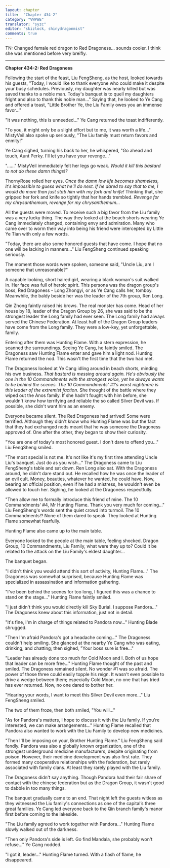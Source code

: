 ```yaml
---
layout: chapter
title:  "Chapter 434-2"
category: "VWPWE"
translator: "syzc"
editor: "skizlock, shinydragonmist"
comments: true
---
```


TN: Changed female red dragon to Red Dragoness... sounds cooler. I think she was mentioned before very breifly.

---

**Chapter 434-2: Red Dragoness**

Following the start of the feast, Liu FengSheng, as the host, looked towards his guests, "Today, I would like to thank everyone who could make it despite your busy schedules. Previously, my daughter was nearly killed but was saved thanks to a noble man. Today's banquet is to quell my daughters fright and also to thank this noble man..." Saying that, he looked to Ye Cang and offered a toast, "Little Brother Ye, the Liu Family owes you an immense favor..."

"It was nothing, this is unneeded..." Ye Cang returned the toast indifferently.

"To you, it might only be a slight effort but to me, it was worth a life..." MistyVeil also spoke up seriously, "The Liu family must return favors and enmity!"

Ye Cang sighed, turning his back to her, he whispered, "Go ahead and touch, Aunt Perky. I'll let you have your revenge..."

"......" MistyVeil immediately felt her legs go weak. *Would it kill this bastard to not do these damn things!?*

ThornyRose rolled her eyes. *Once the damn low life becomes shameless, it's impossible to guess what he'll do next. If he dared to say that to me, I would do more than just stab him with my fork and knife!* Thinking that, she gripped her fork and knife so tightly that her hands trembled. *Revenge for my chrysanthemum, revenge for my chrysanthemum...*

All the guests were moved. To receive such a big favor from the Liu family was a very lucky thing. The way they looked at the beach shorts wearing Ye Cang immediately changed, containing envy and admiration. Many who came over to worm their way into being his friend were intercepted by Little Ye Tian with only a few words.

"Today, there are also some honored guests that have come. I hope that no one will be lacking in manners..." Liu FengSheng continued speaking seriously.

The moment those words were spoken, someone said, "Uncle Liu, am I someone that unreasonable?"

A capable looking, short haired girl, wearing a black woman's suit walked in. Her face was full of heroic spirit. This persona was the dragon group's boss, Red Dragoness - Long Zhongyi, or as Ye Cang calls her, tomboy. Meanwhile, the baldy beside her was the leader of the 7th group, Ren Long.

Qin Zhong faintly raised his brows. The real monster has come. Head of her house by 18, leader of the Dragon Group by 26, she was said to be the strongest leader the Long family had ever seen. The Long family had always served the Chinese Federation. At least half of the Dragon Group leaders have come from the Long family. They were a low-key, yet unforgettable, family.

Entering after them was Hunting Flame. With a stern expression, he scanned the surroundings. Seeing Ye Cang, he faintly smiled. The Dragoness saw Hunting Flame enter and gave him a light nod. Hunting Flame returned the nod. This wasn't the first time that the two had met.

The Dragoness looked at Ye Cang idling around in beach shorts, minding his own business. *That bastard is messing around again. He's obviously the one in the 10 Commandments with the strongest voice, yet he always wants to be behind the scenes. The 10 Commandments' \#1's worst nightmare is this leader of the extremist faction.* She thought of the battle where they wiped out the Anos family. If she hadn't fought with him before, she wouldn't know how terrifying and reliable the so called Silver Devil was. If possible, she didn't want him as an enemy.

Everyone became silent. The Red Dragoness had arrived! Some were terrified. Although they didn't know who Hunting Flame was but the fact that they had exchanged nods meant that he was someone the Dragoness approved of. One after the other, they began to show their curiosity.

"You are one of today's most honored guest. I don't dare to offend you..." Liu FengSheng smiled.

"The most special is not me. It's not like it's my first time attending Uncle Liu's banquet. Just do as you wish..." The Dragoness came to Liu FengSheng's table and sat down. Ren Long also sat. With the Dragoness around, he didn't dare stand out. He recalled how he was once the leader of an evil cult. Money, beauties, whatever he wanted, he could have. Now, bearing an official position, even if he had a mistress, he wouldn't even be allowed to touch her. Sighing, he looked at the Dragoness respectfully.

"Then allow me to formally introduce this friend of mine. The 10 Commandments' \#4, Mr Hunting Flame. Thank you very much for coming..." Liu FengSheng's words sent the quiet crowd into turmoil. The 10 Commandments!? None of them dared to speak. They looked at Hunting Flame somewhat fearfully.

Hunting Flame also came up to the main table.

Everyone looked to the people at the main table, feeling shocked. Dragon Group, 10 Commandments, Liu Family, what were they up to? Could it be related to the attack on the Liu Family's eldest daughter...

The banquet began.

"I didn't think you would attend this sort of activity, Hunting Flame..." The Dragoness was somewhat surprised, because Hunting Flame was specialized in assassination and information gathering.

"I've been behind the scenes for too long, I figured this was a chance to stand on the stage..." Hunting Flame faintly smiled.

"I just didn't think you would directly kill Sky Burial. I suppose Pandora..." The Dragoness knew about this information, just not in detail.

"It's fine, I'm in charge of things related to Pandora now..." Hunting Blade shrugged.

"Then I'm afraid Pandora's got a headache coming..." The Dragoness couldn't help smiling. She glanced at the nearby Ye Cang who was eating, drinking, and chatting; then sighed, "Your boss sure is free..."

"Leader has already done too much for Cold Moon and I. Both of us hope that leader can be more free..." Hunting Flame thought of the past and smiled. The Dragoness remained silent. No wonder \#1 was so afraid. The power of those three could easily topple his reign. It wasn't even possible to drive a wedge between them; especially Cold Moon, no one that has tried has ever returned. Now, no one dared to bother her.

"Hearing your words, I want to meet this Silver Devil even more..." Liu FengSheng smiled.

The two of them froze, then both smiled, "You will..."

"As for Pandora's matters, I hope to discuss it with the Liu family. If you're interested, we can make arrangements..." Hunting Flame recalled that Pandora also wanted to work with the Liu Family to develop new medicines.

"Then I'll be imposing on your, Brother Hunting Flame." Liu FengSheng said fondly. Pandora was also a globally known organization, one of the strongest underground medicine manufacturers, despite originating from poison. However, their medicine development was also first rate. They formed many cooperative relationships with the federation, but rarely associated with family clans. At least they rarely played with the Liu family.

The Dragoness didn't say anything. Though Pandora had their fair share of contact with the chinese federation but as the Dragon Group, it wasn't good to dabble in too many things.

The banquet gradually came to an end. That night left the guests witless as they witnessed the Liu family's connections as one of the capital’s three great families. Ye Cang led everyone back to the Qin branch family's manor first before coming to the lakeside.

"The Liu family agreed to work together with Pandora..." Hunting Flame slowly walked out of the darkness.

"Then only Pandora's side is left. Go find Mandala, she probably won't refuse..." Ye Cang nodded.

"I got it, leader..." Hunting Flame turned. With a flash of flame, he disappeared.
